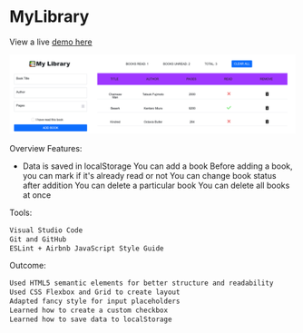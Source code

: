 # MyLibrary

View a live [demo here](https://zaynmuhammad.github.io/MyLibrary/)

![alt text](https://github.com/ZaynMuhammad/MyLibrary/blob/main/Assests/Images/Library_Demo.png "Image of the Web App Demo")

Overview
Features:

- Data is saved in localStorage
You can add a book
Before adding a book, you can mark if it's already read or not
You can change book status after addition
You can delete a particular book
You can delete all books at once

Tools:

    Visual Studio Code
    Git and GitHub
    ESLint + Airbnb JavaScript Style Guide


Outcome:

    Used HTML5 semantic elements for better structure and readability
    Used CSS Flexbox and Grid to create layout
    Adapted fancy style for input placeholders
    Learned how to create a custom checkbox
    Learned how to save data to localStorage
